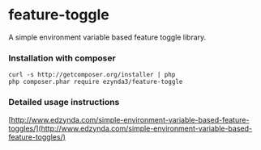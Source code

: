 # feature-toggle
A simple environment variable based feature toggle library.

### Installation with composer
```shell
curl -s http://getcomposer.org/installer | php
php composer.phar require ezynda3/feature-toggle
```
### Detailed usage instructions
[http://www.edzynda.com/simple-environment-variable-based-feature-toggles/](http://www.edzynda.com/simple-environment-variable-based-feature-toggles/) 
